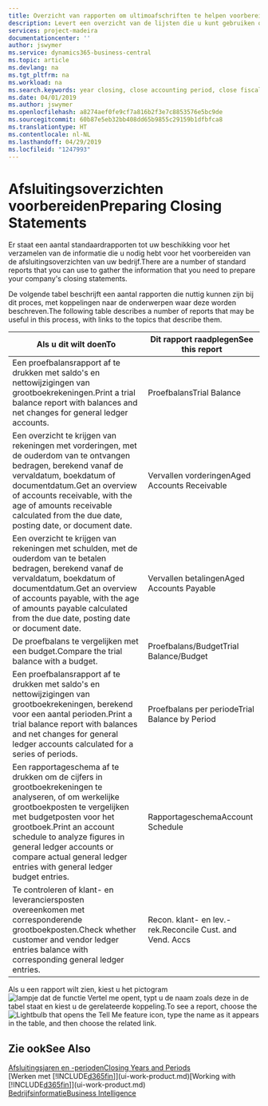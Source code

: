 ```yaml
---
title: Overzicht van rapporten om ultimoafschriften te helpen voorbereiden | Microsoft Docs
description: Levert een overzicht van de lijsten die u kunt gebruiken om gegevens te verzamelen om de ultimoafschriften van uw bedrijf voor te bereiden wanneer het financiële jaar wordt gesloten.
services: project-madeira
documentationcenter: ''
author: jswymer
ms.service: dynamics365-business-central
ms.topic: article
ms.devlang: na
ms.tgt_pltfrm: na
ms.workload: na
ms.search.keywords: year closing, close accounting period, close fiscal year, aging, creditor payments, vendor payments, assets, liabilities, equity, analysis, reporting, financial report, business intelligence, BI, Power Bi, KPI
ms.date: 04/01/2019
ms.author: jswymer
ms.openlocfilehash: a8274aef0fe9cf7a816b2f3e7c8853576e5bc9de
ms.sourcegitcommit: 60b87e5eb32bb408dd65b9855c29159b1dfbfca8
ms.translationtype: HT
ms.contentlocale: nl-NL
ms.lasthandoff: 04/29/2019
ms.locfileid: "1247993"
---
```

# <a name="preparing-closing-statements"></a><span data-ttu-id="779cc-103">Afsluitingsoverzichten voorbereiden</span><span class="sxs-lookup"><span data-stu-id="779cc-103">Preparing Closing Statements</span></span>
<span data-ttu-id="779cc-104">Er staat een aantal standaardrapporten tot uw beschikking voor het verzamelen van de informatie die u nodig hebt voor het voorbereiden van de afsluitingsoverzichten van uw bedrijf.</span><span class="sxs-lookup"><span data-stu-id="779cc-104">There are a number of standard reports that you can use to gather the information that you need to prepare your company's closing statements.</span></span>

<span data-ttu-id="779cc-105">De volgende tabel beschrijft een aantal rapporten die nuttig kunnen zijn bij dit proces, met koppelingen naar de onderwerpen waar deze worden beschreven.</span><span class="sxs-lookup"><span data-stu-id="779cc-105">The following table describes a number of reports that may be useful in this process, with links to the topics that describe them.</span></span>

| <span data-ttu-id="779cc-106">Als u dit wilt doen</span><span class="sxs-lookup"><span data-stu-id="779cc-106">To</span></span> | <span data-ttu-id="779cc-107">Dit rapport raadplegen</span><span class="sxs-lookup"><span data-stu-id="779cc-107">See this report</span></span> |
| --- | --- |
| <span data-ttu-id="779cc-108">Een proefbalansrapport af te drukken met saldo's en nettowijzigingen van grootboekrekeningen.</span><span class="sxs-lookup"><span data-stu-id="779cc-108">Print a trial balance report with balances and net changes for general ledger accounts.</span></span> |<span data-ttu-id="779cc-109">Proefbalans</span><span class="sxs-lookup"><span data-stu-id="779cc-109">Trial Balance</span></span> |
| <span data-ttu-id="779cc-110">Een overzicht te krijgen van rekeningen met vorderingen, met de ouderdom van te ontvangen bedragen, berekend vanaf de vervaldatum, boekdatum of documentdatum.</span><span class="sxs-lookup"><span data-stu-id="779cc-110">Get an overview of accounts receivable, with the age of amounts receivable calculated from the due date, posting date, or document date.</span></span> |<span data-ttu-id="779cc-111">Vervallen vorderingen</span><span class="sxs-lookup"><span data-stu-id="779cc-111">Aged Accounts Receivable</span></span> |
| <span data-ttu-id="779cc-112">Een overzicht te krijgen van rekeningen met schulden, met de ouderdom van te betalen bedragen, berekend vanaf de vervaldatum, boekdatum of documentdatum.</span><span class="sxs-lookup"><span data-stu-id="779cc-112">Get an overview of accounts payable, with the age of amounts payable calculated from the due date, posting date or document date.</span></span> |<span data-ttu-id="779cc-113">Vervallen betalingen</span><span class="sxs-lookup"><span data-stu-id="779cc-113">Aged Accounts Payable</span></span> |
| <span data-ttu-id="779cc-114">De proefbalans te vergelijken met een budget.</span><span class="sxs-lookup"><span data-stu-id="779cc-114">Compare the trial balance with a budget.</span></span> |<span data-ttu-id="779cc-115">Proefbalans/Budget</span><span class="sxs-lookup"><span data-stu-id="779cc-115">Trial Balance/Budget</span></span> |
| <span data-ttu-id="779cc-116">Een proefbalansrapport af te drukken met saldo's en nettowijzigingen van grootboekrekeningen, berekend voor een aantal perioden.</span><span class="sxs-lookup"><span data-stu-id="779cc-116">Print a trial balance report with balances and net changes for general ledger accounts calculated for a series of periods.</span></span> |<span data-ttu-id="779cc-117">Proefbalans per periode</span><span class="sxs-lookup"><span data-stu-id="779cc-117">Trial Balance by Period</span></span> |
| <span data-ttu-id="779cc-118">Een rapportageschema af te drukken om de cijfers in grootboekrekeningen te analyseren, of om werkelijke grootboekposten te vergelijken met budgetposten voor het grootboek.</span><span class="sxs-lookup"><span data-stu-id="779cc-118">Print an account schedule to analyze figures in general ledger accounts or compare actual general ledger entries with general ledger budget entries.</span></span> |<span data-ttu-id="779cc-119">Rapportageschema</span><span class="sxs-lookup"><span data-stu-id="779cc-119">Account Schedule</span></span> |
| <span data-ttu-id="779cc-120">Te controleren of klant- en leveranciersposten overeenkomen met corresponderende grootboekposten.</span><span class="sxs-lookup"><span data-stu-id="779cc-120">Check whether customer and vendor ledger entries balance with corresponding general ledger entries.</span></span> |<span data-ttu-id="779cc-121">Recon. klant- en lev.-rek.</span><span class="sxs-lookup"><span data-stu-id="779cc-121">Reconcile Cust. and Vend. Accs</span></span> |

<span data-ttu-id="779cc-122">Als u een rapport wilt zien, kiest u het pictogram ![lampje dat de functie Vertel me opent](media/ui-search/search_small.png "Vertel me wat u wilt doen"), typt u de naam zoals deze in de tabel staat en kiest u de gerelateerde koppeling.</span><span class="sxs-lookup"><span data-stu-id="779cc-122">To see a report, choose the ![Lightbulb that opens the Tell Me feature](media/ui-search/search_small.png "Tell me what you want to do") icon, type the name as it appears in the table, and then choose the related link.</span></span>

## <a name="see-also"></a><span data-ttu-id="779cc-123">Zie ook</span><span class="sxs-lookup"><span data-stu-id="779cc-123">See Also</span></span>
[<span data-ttu-id="779cc-124">Afsluitingsjaren en -perioden</span><span class="sxs-lookup"><span data-stu-id="779cc-124">Closing Years and Periods</span></span>](year-close-years-periods.md)  
<span data-ttu-id="779cc-125">[Werken met [!INCLUDE[d365fin](includes/d365fin_md.md)]](ui-work-product.md)</span><span class="sxs-lookup"><span data-stu-id="779cc-125">[Working with [!INCLUDE[d365fin](includes/d365fin_md.md)]](ui-work-product.md)</span></span>  
[<span data-ttu-id="779cc-126">Bedrijfsinformatie</span><span class="sxs-lookup"><span data-stu-id="779cc-126">Business Intelligence</span></span>](bi.md)
